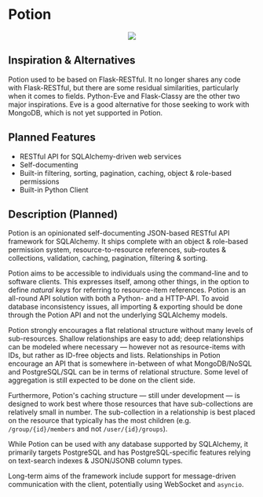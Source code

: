 # Potion

<p style="text-align:center">
    <img src="https://raw.githubusercontent.com/biosustain/potion/master/docs/_static/Potion.png">
</p>

## Inspiration & Alternatives

Potion used to be based on Flask-RESTful. It no longer shares any code with Flask-RESTful, but there are some residual
similarities, particularly when it comes to fields. Python-Eve and Flask-Classy are the other two major inspirations.
Eve is a good alternative for those seeking to work with MongoDB, which is not yet supported in Potion.

## Planned Features

- RESTful API for SQLAlchemy-driven web services
- Self-documenting
- Built-in filtering, sorting, pagination, caching, object & role-based permissions
- Built-in Python Client


## Description (Planned)

Potion is an opinionated self-documenting JSON-based RESTful API framework for SQLAlchemy. It ships complete with an
object & role-based permission system, resource-to-resource references, sub–routes & collections, validation, caching,
pagination, filtering & sorting.

Potion aims to be accessible to individuals using the command-line and to software clients. This expresses itself, among
other things, in the option to define _natural keys_ for referring to resource-item references. Potion is an all-round
API solution with both a Python- and a HTTP-API. To avoid database inconsistency issues, all importing & exporting
should be done through the Potion API and not the underlying SQLAlchemy models.

Potion strongly encourages a flat relational structure without many levels of sub-resources. Shallow relationships are
easy to add; deep relationships can be modeled where necessary — however not as resource-items with IDs, but rather as
ID-free objects and lists. Relationships in Potion encourage an API that is somewhere in-between of what MongoDB/NoSQL
and PostgreSQL/SQL can be in terms of relational structure. Some level of aggregation is still expected to be done on
the client side.

Furthermore, Potion's caching structure — still under development — is designed to work best where those resources that
have sub-collections are relatively small in number. The sub-collection in a relationship is best placed on the resource
that typically has the most children (e.g. `/group/{id}/members` and not `/user/{id}/groups`).

While Potion can be used with any database supported by SQLAlchemy, it primarily targets PostgreSQL and has
PostgreSQL-specific features relying on text-search indexes & JSON/JSONB column types.

Long-term aims of the framework include support for message-driven communication with the client, potentially using
WebSocket and `asyncio`.
